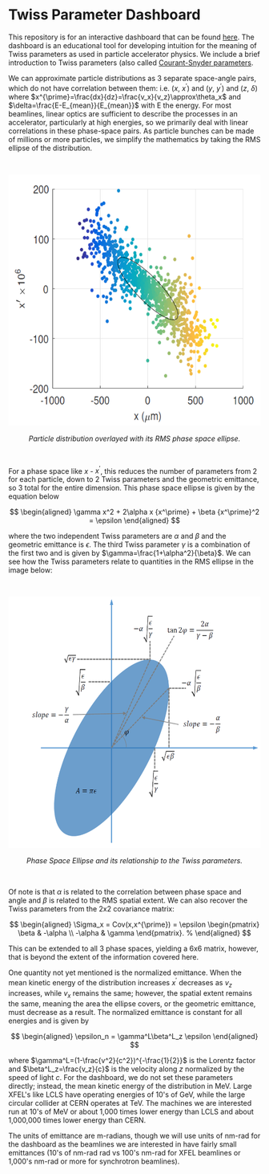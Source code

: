# Twiss Parameter Dashboard

This repository is for an interactive dashboard that can be found [here](https://twiss-parameter-dashboard.onrender.com). The dashboard is an educational tool for developing intuition for the meaning of Twiss parameters as used in particle accelerator physics. We include a brief introduction to Twiss parameters (also called [Courant-Snyder parameters](https://en.wikipedia.org/wiki/Courant%E2%80%93Snyder_parameters).

We can approximate particle distributions as 3 separate space-angle pairs, which do not have correlation between them: i.e. ($x$, $x^{\prime}$) and ($y$, $y^{\prime}$) and ($z$, $\delta$) where $x^{\prime}=\frac{dx}{dz}=\frac{v_x}{v_z}\approx\theta_x$ and $\delta=\frac{E-E_{mean}}{E_{mean}}$ with E the energy. For most beamlines, linear optics are sufficient to describe the processes in an accelerator, particularly at high energies, so we primarily deal with linear correlations in these phase-space pairs. As particle bunches can be made of millions or more particles, we simplify the mathematics by taking the RMS ellipse of the distribution.

<br>
<p align='center'><img src='.\images\PhaseSpaceEllipse.png' height=500></p>
<p align='center'><em>Particle distribution overlayed with its RMS phase space ellipse.</em></p>
<br>

For a phase space like $x$ - $x^{\prime}$, this reduces the number of parameters from 2 for each particle, down to 2 Twiss parameters and the geometric emittance, so 3 total for the entire dimension. This phase space ellipse is given by the equation below

$$
\begin{aligned} 
\gamma x^2 + 2\alpha x {x^\prime} + \beta {x^\prime}^2 = \epsilon
\end{aligned}
$$

where the two independent Twiss parameters are $\alpha$ and $\beta$ and the geometric emittance is $\epsilon$. The third Twiss parameter $\gamma$ is a combination of the first two and is given by $\gamma=\frac{1+\alpha^2}{\beta}$. We can see how the Twiss parameters relate to quantities in the RMS ellipse in the image below:

<br>
<p align='center'><img src='.\images\PhaseSpaceTwissParameterMeaning.png' height=500></p>
<p align='center'><em>Phase Space Ellipse and its relationship to the Twiss parameters.</em></p>
<br>

Of note is that $\alpha$ is related to the correlation between phase space and angle and $\beta$ is related to the RMS spatial extent. We can also recover the Twiss parameters from the 2x2 covariance matrix:

$$
\begin{aligned} 
\Sigma_x = Cov(x,x^{\prime})
    =
    \epsilon 
    \begin{pmatrix}
        \beta & -\alpha \\
        -\alpha & \gamma    
    \end{pmatrix}.
%
\end{aligned}
$$

This can be extended to all 3 phase spaces, yielding a 6x6 matrix, however, that is beyond the extent of the information covered here.

One quantity not yet mentioned is the normalized emittance. When the mean kinetic energy of the distribution increases $x^{\prime}$ decreases as $v_{z}$ increases, while $v_x$ remains the same; however, the spatial extent remains the same, meaning the area the ellipse covers, or the geometric emittance, must decrease as a result. The normalized emittance is constant for all energies and is given by

$$
\begin{aligned} 
\epsilon_n = \gamma^L\beta^L_z \epsilon
\end{aligned}
$$

where $\gamma^L=(1-\frac{v^2}{c^2})^{-\frac{1}{2}}$ is the Lorentz factor and $\beta^L_z=\frac{v_z}{c}$ is the velocity along $z$ normalized by the speed of light $c$. For the dashboard, we do not set these parameters directly; instead, the mean kinetic energy of the distribution in MeV. Large XFEL's like LCLS have operating energies of 10's of GeV, while the large circular collider at CERN operates at TeV. The machines we are interested run at 10's of MeV or about 1,000 times lower energy than LCLS and about 1,000,000 times lower energy than CERN. 

The units of emittance are m-radians, though we will use units of nm-rad for the dashboard as the beamlines we are interested in have fairly small emittances (10's of nm-rad rad vs 100's nm-rad for XFEL beamlines or 1,000's nm-rad or more for synchrotron beamlines).

